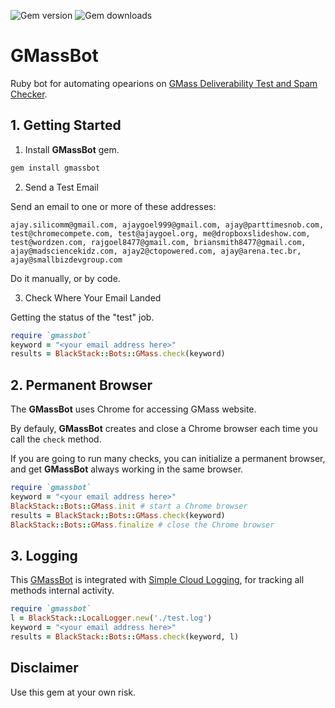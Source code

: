 ![Gem version](https://img.shields.io/gem/v/gmassbot) ![Gem downloads](https://img.shields.io/gem/dt/gmassbot)

# GMassBot

Ruby bot for automating opearions on [GMass Deliverability Test and Spam Checker](https://www.gmass.co/inbox).

## 1. Getting Started

1. Install **GMassBot** gem.

```bash
gem install gmassbot
```

2. Send a Test Email

Send an email to one or more of these addresses:

```
ajay.silicomm@gmail.com, ajaygoel999@gmail.com, ajay@parttimesnob.com, test@chromecompete.com, test@ajaygoel.org, me@dropboxslideshow.com, test@wordzen.com, rajgoel8477@gmail.com, briansmith8477@gmail.com, ajay@madsciencekidz.com, ajay2@ctopowered.com, ajay@arena.tec.br, ajay@smallbizdevgroup.com
```

Do it manually, or by code.

3. Check Where Your Email Landed

Getting the status of the "test" job.

```ruby
require `gmassbot`
keyword = "<your email address here>"
results = BlackStack::Bots::GMass.check(keyword)
```

## 2. Permanent Browser

The **GMassBot** uses Chrome for accessing GMass website.

By defauly, **GMassBot** creates and close a Chrome browser each time you call the `check` method.

If you are going to run many checks, you can initialize a permanent browser, and get **GMassBot** always working in the same browser.

```ruby
require `gmassbot`
keyword = "<your email address here>"
BlackStack::Bots::GMass.init # start a Chrome browser
results = BlackStack::Bots::GMass.check(keyword)
BlackStack::Bots::GMass.finalize # close the Chrome browser
```

## 3. Logging

This [GMassBot](https://github.com/leandrosardi/gmassbot) is integrated with [Simple Cloud Logging](https://github.com/leandrosardi/simple_cloud_logging), for tracking all methods internal activity.

```ruby
require `gmassbot`
l = BlackStack::LocalLogger.new('./test.log')
keyword = "<your email address here>"
results = BlackStack::Bots::GMass.check(keyword, l)
```

## Disclaimer

Use this gem at your own risk.